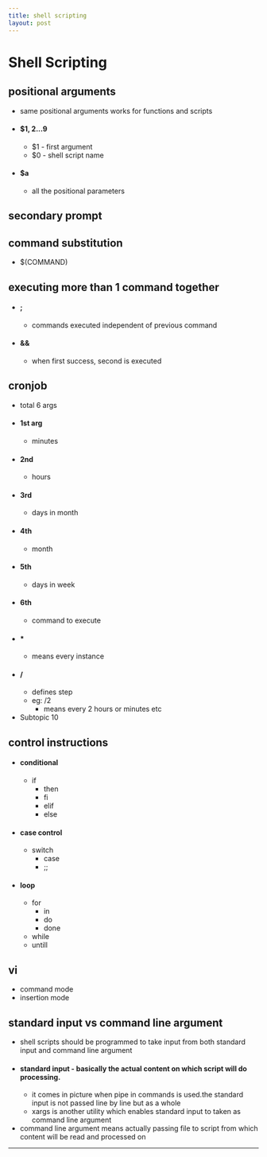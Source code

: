 ```yaml
---
title: shell scripting
layout: post
---
```

    
# Shell Scripting

## positional arguments 
* same positional arguments works for functions and scripts 
* #### $1, $2...$9 
	* $1 - first argument 
	* $0 - shell script name 
* #### $a 
	* all the positional parameters 

## secondary prompt 

## command substitution 
* $(COMMAND) 

## executing more than 1 command together 
* #### ; 
	* commands executed independent of previous command 
* #### && 
	* when first success, second is executed 

## cronjob 
* total 6 args 
* #### 1st arg 
	* minutes 
* #### 2nd 
	* hours 
* #### 3rd 
	* days in month 
* #### 4th 
	* month 
* #### 5th 
	* days in week 
* #### 6th 
	* command to execute 
* #### * 
	* means every instance 
* #### / 
	* defines step 
	* eg: /2 
		* means every 2 hours or minutes etc 
* Subtopic 10 

## control instructions 
* #### conditional 
	* if 
		* then 
		* fi 
		* elif 
		* else 
* #### case control 
	* switch 
		* case 
		* ;; 
* #### loop 
	* for 
		* in 
		* do 
		* done 
	* while 
	* untill 

## vi 
* command mode 
* insertion mode 

## standard input vs command line argument 
* shell scripts should be programmed to take input from both standard input and command line argument 
* #### standard input - basically the actual content on which script will do processing. 
	* it comes in picture when pipe in commands is used.the standard input is not passed line by line but as a whole 
	* xargs is another utility which enables standard input to taken as command line argument 
* command line argument means actually passing file to script from which content will be read and processed on 

---
